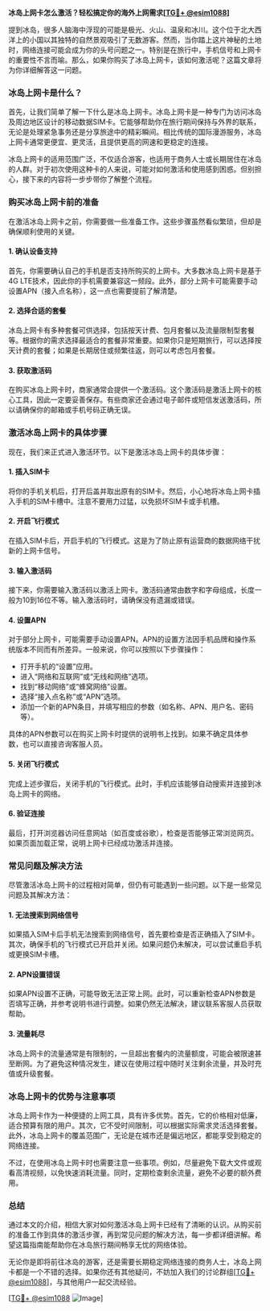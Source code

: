 **冰岛上网卡怎么激活？轻松搞定你的海外上网需求[[TG💪+ @esim1088](https://t.me/s/esim1088)]**

提到冰岛，很多人脑海中浮现的可能是极光、火山、温泉和冰川。这个位于北大西洋上的小国以其独特的自然景观吸引了无数游客。然而，当你踏上这片神秘的土地时，网络连接可能会成为你的头号问题之一。特别是在旅行中，手机信号和上网卡的重要性不言而喻。那么，如果你购买了冰岛上网卡，该如何激活呢？这篇文章将为你详细解答这一问题。

### 冰岛上网卡是什么？

首先，让我们简单了解一下什么是冰岛上网卡。冰岛上网卡是一种专门为访问冰岛及周边地区设计的移动数据SIM卡。它能够帮助你在旅行期间保持与外界的联系，无论是处理紧急事务还是分享旅途中的精彩瞬间。相比传统的国际漫游服务，冰岛上网卡通常更便宜、更灵活，且提供更高的网速和更稳定的连接。

冰岛上网卡的适用范围广泛，不仅适合游客，也适用于商务人士或长期居住在冰岛的人群。对于初次使用这种卡的人来说，可能对如何激活和使用感到困惑。但别担心，接下来的内容将一步步带你了解整个流程。

### 购买冰岛上网卡前的准备

在激活冰岛上网卡之前，你需要做一些准备工作。这些步骤虽然看似繁琐，但却是确保顺利使用的关键。

#### 1. 确认设备支持

首先，你需要确认自己的手机是否支持所购买的上网卡。大多数冰岛上网卡是基于4G LTE技术，因此你的手机需要兼容这一频段。此外，部分上网卡可能需要手动设置APN（接入点名称），这一点也需要提前了解清楚。

#### 2. 选择合适的套餐

冰岛上网卡有多种套餐可供选择，包括按天计费、包月套餐以及流量限制型套餐等。根据你的需求选择最适合的套餐非常重要。如果你只是短期旅行，可以选择按天计费的套餐；如果是长期居住或频繁往返，则可以考虑包月套餐。

#### 3. 获取激活码

在购买冰岛上网卡时，商家通常会提供一个激活码。这个激活码是激活上网卡的核心工具，因此一定要妥善保存。有些商家还会通过电子邮件或短信发送激活码，所以请确保你的邮箱或手机号码正确无误。

### 激活冰岛上网卡的具体步骤

现在，我们来正式进入激活环节。以下是激活冰岛上网卡的具体步骤：

#### 1. 插入SIM卡

将你的手机关机后，打开后盖并取出原有的SIM卡。然后，小心地将冰岛上网卡插入手机的SIM卡槽中。注意不要用力过猛，以免损坏SIM卡或手机槽。

#### 2. 开启飞行模式

在插入SIM卡后，开启手机的飞行模式。这是为了防止原有运营商的数据网络干扰新的上网卡信号。

#### 3. 输入激活码

接下来，你需要输入激活码以激活上网卡。激活码通常由数字和字母组成，长度一般为10到16位不等。输入激活码时，请确保没有遗漏或错误。

#### 4. 设置APN

对于部分上网卡，可能需要手动设置APN。APN的设置方法因手机品牌和操作系统版本不同而有所差异。一般来说，你可以按照以下步骤操作：

- 打开手机的“设置”应用。
- 进入“网络和互联网”或“无线和网络”选项。
- 找到“移动网络”或“蜂窝网络”设置。
- 选择“接入点名称”或“APN”选项。
- 添加一个新的APN条目，并填写相应的参数（如名称、APN、用户名、密码等）。

具体的APN参数可以在购买上网卡时提供的说明书上找到。如果不确定具体参数，也可以直接咨询客服人员。

#### 5. 关闭飞行模式

完成上述步骤后，关闭手机的飞行模式。此时，手机应该能够自动搜索并连接到冰岛上网卡的网络。

#### 6. 验证连接

最后，打开浏览器访问任意网站（如百度或谷歌），检查是否能够正常浏览网页。如果页面加载正常，说明上网卡已经成功激活并连接。

### 常见问题及解决方法

尽管激活冰岛上网卡的过程相对简单，但仍有可能遇到一些问题。以下是一些常见问题及其解决方法：

#### 1. 无法搜索到网络信号

如果插入SIM卡后手机无法搜索到网络信号，首先要检查是否正确插入了SIM卡。其次，确保手机的飞行模式已开启并关闭。如果问题仍未解决，可以尝试重启手机或更换SIM卡槽。

#### 2. APN设置错误

如果APN设置不正确，可能导致无法正常上网。此时，可以重新检查APN参数是否填写正确，并参考说明书进行调整。如果仍然无法解决，建议联系客服人员获取帮助。

#### 3. 流量耗尽

冰岛上网卡的流量通常是有限制的，一旦超出套餐内的流量额度，可能会被限速甚至断网。为了避免这种情况发生，建议在使用过程中随时关注剩余流量，并及时充值或升级套餐。

### 冰岛上网卡的优势与注意事项

冰岛上网卡作为一种便捷的上网工具，具有许多优势。首先，它的价格相对低廉，适合预算有限的用户。其次，它不受时间限制，可以根据实际需求灵活选择套餐。此外，冰岛上网卡的覆盖范围广，无论是在城市还是偏远地区，都能享受到稳定的网络连接。

不过，在使用冰岛上网卡时也需要注意一些事项。例如，尽量避免下载大文件或观看高清视频，以免快速消耗流量。同时，定期检查剩余流量，避免不必要的额外费用。

### 总结

通过本文的介绍，相信大家对如何激活冰岛上网卡已经有了清晰的认识。从购买前的准备工作到具体的激活步骤，再到常见问题的解决方法，每一步都详细讲解。希望这篇指南能帮助你在冰岛旅行期间畅享无忧的网络体验。

无论你是即将前往冰岛的游客，还是需要长期稳定网络连接的商务人士，冰岛上网卡都是一个不错的选择。如果你还有其他疑问，不妨加入我们的讨论群组[[TG💪+ @esim1088](https://t.me/s/esim1088)]，与其他用户一起交流经验。

[[TG💪+ @esim1088](https://t.me/s/esim1088) ![Image](https://i.postimg.cc/4NQfJmqS/Snipaste-2025-05-13-00-14-12.png)]